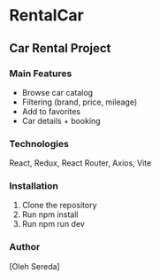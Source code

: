 # RentalCar

## Car Rental Project

### Main Features

- Browse car catalog
- Filtering (brand, price, mileage)
- Add to favorites
- Car details + booking

### Technologies

React, Redux, React Router, Axios, Vite

### Installation

1. Clone the repository
2. Run npm install
3. Run npm run dev

### Author

[Oleh Sereda]
